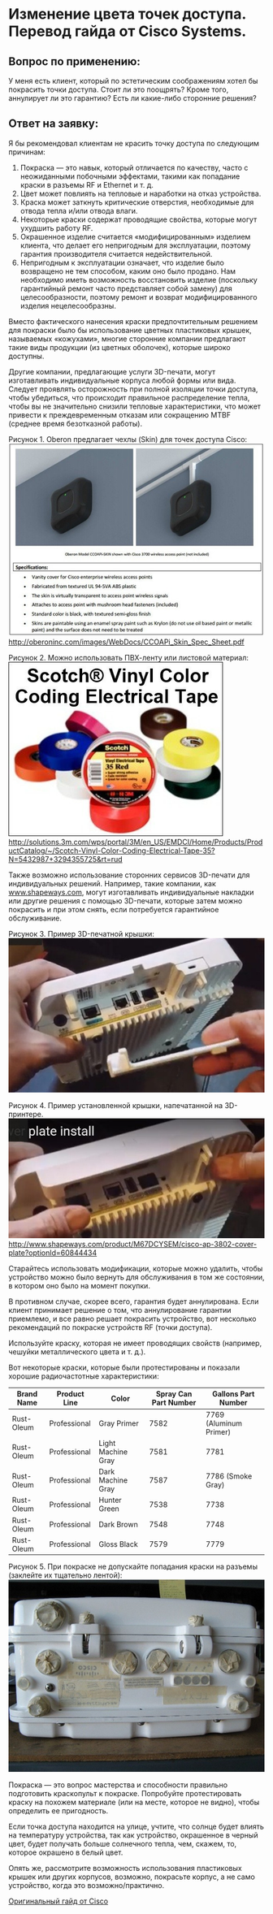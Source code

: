 # Изменение цвета точек доступа. Перевод гайда от Cisco Systems.

## Вопрос по применению:
У меня есть клиент, который по эстетическим соображениям хотел бы покрасить точки доступа. Стоит ли это поощрять? Кроме того, аннулирует ли это гарантию? Есть ли какие-либо сторонние решения?

## Ответ на заявку:
 Я бы рекомендовал клиентам не красить точку доступа по следующим причинам:
1.	Покраска — это навык, который отличается по качеству, часто с неожиданными побочными эффектами, такими как попадание краски в разъемы RF и Ethernet и т. д.
2.	Цвет может повлиять на тепловые и наработки на отказ устройства.
3.	Краска может заткнуть критические отверстия, необходимые для отвода тепла и/или отвода влаги.
4.	Некоторые краски содержат проводящие свойства, которые могут ухудшить работу RF.
5.	Окрашенное изделие считается «модифицированным» изделием клиента, что делает его непригодным для эксплуатации, поэтому гарантия производителя считается недействительной.
6.	Непригодным к эксплуатации означает, что изделие было возвращено не тем способом, каким оно было продано. Нам необходимо иметь возможность восстановить изделие (поскольку гарантийный ремонт часто представляет собой замену) для целесообразности, поэтому ремонт и возврат модифицированного изделия нецелесообразны.

Вместо фактического нанесения краски предпочтительным решением для покраски было бы использование цветных пластиковых крышек, называемых «кожухами», многие сторонние компании предлагают такие виды продукции (из цветных оболочек), которые широко доступны.

Другие компании, предлагающие услуги 3D-печати, могут изготавливать индивидуальные корпуса любой формы или вида. Следует проявлять осторожность при полной изоляции точки доступа, чтобы убедиться, что происходит правильное распределение тепла, чтобы вы не значительно снизили тепловые характеристики, что может привести к преждевременным отказам или сокращению MTBF (среднее время безотказной работы).

Рисунок 1. Oberon предлагает чехлы (Skin) для точек доступа Cisco:
![Picture 1](./images/pic_1.jpg)
http://oberoninc.com/images/WebDocs/CCOAPi_Skin_Spec_Sheet.pdf 

Рисунок 2. Можно использовать ПВХ-ленту или листовой материал:
![Picture 2](./images/pic_2.jpg)\
http://solutions.3m.com/wps/portal/3M/en_US/EMDCI/Home/Products/ProductCatalog/~/Scotch-Vinyl-Color-Coding-Electrical-Tape-35?N=5432987+3294355725&rt=rud

Также возможно использование сторонних сервисов 3D-печати для индивидуальных решений. Например, такие компании, как www.shapeways.com, могут изготавливать индивидуальные накладки или другие решения с помощью 3D-печати, которые затем можно покрасить и при этом снять, если потребуется гарантийное обслуживание.

Рисунок 3. Пример 3D-печатной крышки:
![Picture 3](./images/pic_3.jpg)

Рисунок 4. Пример установленной крышки, напечатанной на 3D-принтере.
![Picture 4](./images/pic_4.jpg)
http://www.shapeways.com/product/M67DCYSEM/cisco-ap-3802-cover-plate?optionId=60844434 

Старайтесь использовать модификации, которые можно удалить, чтобы устройство можно было вернуть для обслуживания в том же состоянии, в котором оно было на момент покупки.

В противном случае, скорее всего, гарантия будет аннулирована. Если клиент принимает решение о том, что аннулирование гарантии приемлемо, и все равно решает покрасить устройство, вот несколько рекомендаций по покраске устройств RF (точки доступа).

Используйте краску, которая не имеет проводящих свойств (например, чешуйки металлического цвета и т. д.).

Вот некоторые краски, которые были протестированы и показали хорошие радиочастотные характеристики:

| Brand Name | Product Line | Color | Spray Can Part Number | Gallons Part Number |
| --- | --- | --- | --- | --- |
| Rust-Oleum | Professional | Gray Primer | 7582 | 7769 (Aluminum Primer) |
| Rust-Oleum | Professional | Light Machine Gray | 7581 | 7781 |
| Rust-Oleum | Professional | Dark Machine Gray | 7587 | 7786 (Smoke Gray) | 
| Rust-Oleum | Professional | Hunter Green | 7538 | 7738 | 
| Rust-Oleum | Professional | Dark Brown | 7548 | 7748 |
| Rust-Oleum | Professional | Gloss Black | 7579 | 7779 |

Рисунок 5. При покраске не допускайте попадания краски на разъемы (заклейте их тщательно лентой):
![Picture 5](./images/pic_5.jpg)

Покраска — это вопрос мастерства и способности правильно подготовить краскопульт к покраске. Попробуйте протестировать краску на похожем материале (или на месте, которое не видно), чтобы определить ее пригодность.

Если точка доступа находится на улице, учтите, что солнце будет влиять на температуру устройства, так как устройство, окрашенное в черный цвет, будет получать больше солнечного тепла, чем, скажем, то, которое окрашено в белый цвет.

Опять же, рассмотрите возможность использования пластиковых крышек или других корпусов, возможно, покрасьте корпус, а не само устройство, когда это возможно/практично.

[Оригинальный гайд от Cisco](./Original_guide/Cisco%20Guide.pdf)

